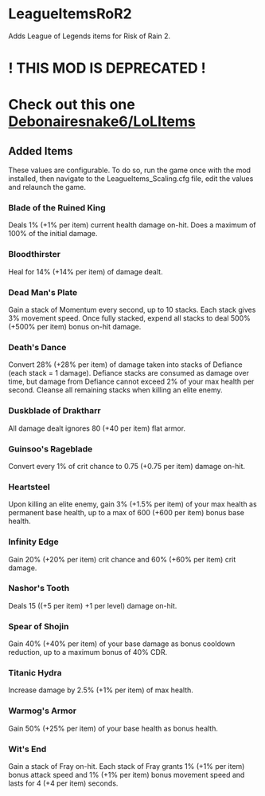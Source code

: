 # LeagueItemsRoR2
Adds League of Legends items for Risk of Rain 2.


# ! THIS MOD IS DEPRECATED !
# Check out this one [Debonairesnake6/LoLItems](https://github.com/Debonairesnake6/LoLItems)

## Added Items
These values are configurable. To do so, run the game once with the mod installed, then navigate to the LeagueItems_Scaling.cfg file, edit the values and relaunch the game.

### Blade of the Ruined King
Deals 1% (+1% per item) current health damage on-hit. Does a maximum of 100% of the initial damage.
### Bloodthirster
Heal for 14% (+14% per item) of damage dealt.
### Dead Man's Plate
Gain a stack of Momentum every second, up to 10 stacks. Each stack gives 3% movement speed.
Once fully stacked, expend all stacks to deal 500% (+500% per item) bonus on-hit damage.
### Death's Dance
Convert 28% (+28% per item) of damage taken into stacks of Defiance (each stack = 1 damage).
Defiance stacks are consumed as damage over time, but damage from Defiance cannot exceed 2% of your max health per second.
Cleanse all remaining stacks when killing an elite enemy.
### Duskblade of Draktharr
All damage dealt ignores 80 (+40 per item) flat armor.
### Guinsoo's Rageblade
Convert every 1% of crit chance to 0.75 (+0.75 per item) damage on-hit.
### Heartsteel
Upon killing an elite enemy, gain 3% (+1.5% per item) of your max health as permanent base health, up to a max of 600 (+600 per item) bonus base health.
### Infinity Edge
Gain 20% (+20% per item) crit chance and 60% (+60% per item) crit damage.
### Nashor's Tooth
Deals 15 ((+5 per item) +1 per level) damage on-hit.
### Spear of Shojin
Gain 40% (+40% per item) of your base damage as bonus cooldown reduction, up to a maximum bonus of 40% CDR.
### Titanic Hydra
Increase damage by 2.5% (+1% per item) of max health.
### Warmog's Armor
Gain 50% (+25% per item) of your base health as bonus health.
### Wit's End
Gain a stack of Fray on-hit. Each stack of Fray grants 1% (+1% per item) bonus attack speed and 1% (+1% per item) bonus movement speed and lasts for 4 (+4 per item) seconds.
